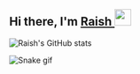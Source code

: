 ## Hi there, I'm <a href="https://www.instagram.com/raishmanandhar/" target="_blank">Raish </a><img src="https://raw.githubusercontent.com/MartinHeinz/MartinHeinz/master/wave.gif" width="30px">

![Raish's GitHub stats](https://github-readme-stats.vercel.app/api?username=raish7&theme=radical&show_icons=true)



![Snake gif](https://github.com/raish7/raishmanandhar/blob/main/output/github-contribution-grid-snake.gif)

